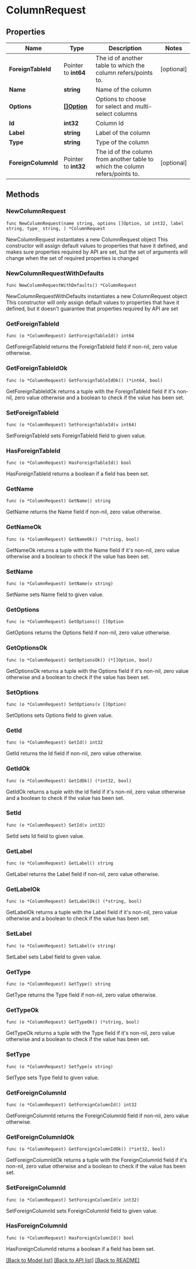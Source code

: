 # ColumnRequest

## Properties

Name | Type | Description | Notes
------------ | ------------- | ------------- | -------------
**ForeignTableId** | Pointer to **int64** | The id of another table to which the column refers/points to. | [optional] 
**Name** | **string** | Name of the column | 
**Options** | [**[]Option**](Option.md) | Options to choose for select and multi-select columns | 
**Id** | **int32** | Column Id | 
**Label** | **string** | Label of the column | 
**Type** | **string** | Type of the column | 
**ForeignColumnId** | Pointer to **int32** | The id of the column from another table to which the column refers/points to. | [optional] 

## Methods

### NewColumnRequest

`func NewColumnRequest(name string, options []Option, id int32, label string, type_ string, ) *ColumnRequest`

NewColumnRequest instantiates a new ColumnRequest object
This constructor will assign default values to properties that have it defined,
and makes sure properties required by API are set, but the set of arguments
will change when the set of required properties is changed

### NewColumnRequestWithDefaults

`func NewColumnRequestWithDefaults() *ColumnRequest`

NewColumnRequestWithDefaults instantiates a new ColumnRequest object
This constructor will only assign default values to properties that have it defined,
but it doesn't guarantee that properties required by API are set

### GetForeignTableId

`func (o *ColumnRequest) GetForeignTableId() int64`

GetForeignTableId returns the ForeignTableId field if non-nil, zero value otherwise.

### GetForeignTableIdOk

`func (o *ColumnRequest) GetForeignTableIdOk() (*int64, bool)`

GetForeignTableIdOk returns a tuple with the ForeignTableId field if it's non-nil, zero value otherwise
and a boolean to check if the value has been set.

### SetForeignTableId

`func (o *ColumnRequest) SetForeignTableId(v int64)`

SetForeignTableId sets ForeignTableId field to given value.

### HasForeignTableId

`func (o *ColumnRequest) HasForeignTableId() bool`

HasForeignTableId returns a boolean if a field has been set.

### GetName

`func (o *ColumnRequest) GetName() string`

GetName returns the Name field if non-nil, zero value otherwise.

### GetNameOk

`func (o *ColumnRequest) GetNameOk() (*string, bool)`

GetNameOk returns a tuple with the Name field if it's non-nil, zero value otherwise
and a boolean to check if the value has been set.

### SetName

`func (o *ColumnRequest) SetName(v string)`

SetName sets Name field to given value.


### GetOptions

`func (o *ColumnRequest) GetOptions() []Option`

GetOptions returns the Options field if non-nil, zero value otherwise.

### GetOptionsOk

`func (o *ColumnRequest) GetOptionsOk() (*[]Option, bool)`

GetOptionsOk returns a tuple with the Options field if it's non-nil, zero value otherwise
and a boolean to check if the value has been set.

### SetOptions

`func (o *ColumnRequest) SetOptions(v []Option)`

SetOptions sets Options field to given value.


### GetId

`func (o *ColumnRequest) GetId() int32`

GetId returns the Id field if non-nil, zero value otherwise.

### GetIdOk

`func (o *ColumnRequest) GetIdOk() (*int32, bool)`

GetIdOk returns a tuple with the Id field if it's non-nil, zero value otherwise
and a boolean to check if the value has been set.

### SetId

`func (o *ColumnRequest) SetId(v int32)`

SetId sets Id field to given value.


### GetLabel

`func (o *ColumnRequest) GetLabel() string`

GetLabel returns the Label field if non-nil, zero value otherwise.

### GetLabelOk

`func (o *ColumnRequest) GetLabelOk() (*string, bool)`

GetLabelOk returns a tuple with the Label field if it's non-nil, zero value otherwise
and a boolean to check if the value has been set.

### SetLabel

`func (o *ColumnRequest) SetLabel(v string)`

SetLabel sets Label field to given value.


### GetType

`func (o *ColumnRequest) GetType() string`

GetType returns the Type field if non-nil, zero value otherwise.

### GetTypeOk

`func (o *ColumnRequest) GetTypeOk() (*string, bool)`

GetTypeOk returns a tuple with the Type field if it's non-nil, zero value otherwise
and a boolean to check if the value has been set.

### SetType

`func (o *ColumnRequest) SetType(v string)`

SetType sets Type field to given value.


### GetForeignColumnId

`func (o *ColumnRequest) GetForeignColumnId() int32`

GetForeignColumnId returns the ForeignColumnId field if non-nil, zero value otherwise.

### GetForeignColumnIdOk

`func (o *ColumnRequest) GetForeignColumnIdOk() (*int32, bool)`

GetForeignColumnIdOk returns a tuple with the ForeignColumnId field if it's non-nil, zero value otherwise
and a boolean to check if the value has been set.

### SetForeignColumnId

`func (o *ColumnRequest) SetForeignColumnId(v int32)`

SetForeignColumnId sets ForeignColumnId field to given value.

### HasForeignColumnId

`func (o *ColumnRequest) HasForeignColumnId() bool`

HasForeignColumnId returns a boolean if a field has been set.


[[Back to Model list]](../README.md#documentation-for-models) [[Back to API list]](../README.md#documentation-for-api-endpoints) [[Back to README]](../README.md)


